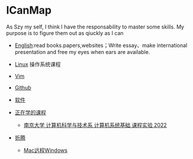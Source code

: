 # ICanMap
As Szy my self, I think I have the responsability to master some skills. My purpose is to figure them out as qiuckly as I can

* [English]():read books.papers,websites；Write essay、make international presentation and free my eyes when ears are available.


* [Linux](./Linux) 操作系统课程
* [Vim]()
* [Github](./Github)
* [软件](./软件)
* [正在学的课程]()
  * [南京大学 计算机科学与技术系 计算机系统基础 课程实验 2022](https://nju-projectn.github.io/ics-pa-gitbook/ics2022/index.html)
  
* [折腾]()
  * [Mac远程Windows]()
